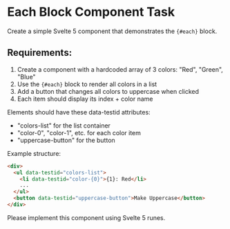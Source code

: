 # Each Block Component Task

Create a simple Svelte 5 component that demonstrates the `{#each}` block.

## Requirements:

1. Create a component with a hardcoded array of 3 colors: "Red", "Green", "Blue"
2. Use the `{#each}` block to render all colors in a list
3. Add a button that changes all colors to uppercase when clicked
4. Each item should display its index + color name

Elements should have these data-testid attributes:

- "colors-list" for the list container
- "color-0", "color-1", etc. for each color item
- "uppercase-button" for the button

Example structure:

```html
<div>
  <ul data-testid="colors-list">
    <li data-testid="color-{0}">{1}: Red</li>
    ...
  </ul>
  <button data-testid="uppercase-button">Make Uppercase</button>
</div>
```

Please implement this component using Svelte 5 runes.
